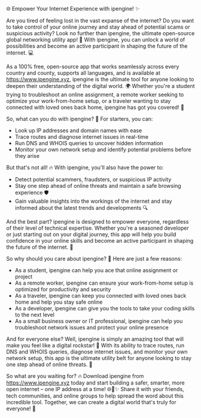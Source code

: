 🌐 Empower Your Internet Experience with ipengine! ✨

Are you tired of feeling lost in the vast expanse of the internet? Do you want to take control of your online journey and stay ahead of potential scams or suspicious activity? Look no further than ipengine, the ultimate open-source global networking utility app! 🚀 With ipengine, you can unlock a world of possibilities and become an active participant in shaping the future of the internet. 💻

As a 100% free, open-source app that works seamlessly across every country and county, supports all languages, and is available at https://www.ipengine.xyz, ipengine is the ultimate tool for anyone looking to deepen their understanding of the digital world. 🌍 Whether you're a student trying to troubleshoot an online assignment, a remote worker seeking to optimize your work-from-home setup, or a traveler wanting to stay connected with loved ones back home, ipengine has got you covered! 👥

So, what can you do with ipengine? 🤔 For starters, you can:

* Look up IP addresses and domain names with ease
* Trace routes and diagnose internet issues in real-time
* Run DNS and WHOIS queries to uncover hidden information
* Monitor your own network setup and identify potential problems before they arise

But that's not all! 🔥 With ipengine, you'll also have the power to:

* Detect potential scammers, fraudsters, or suspicious IP activity
* Stay one step ahead of online threats and maintain a safe browsing experience 🛡️
* Gain valuable insights into the workings of the internet and stay informed about the latest trends and developments 🔍

And the best part? ipengine is designed to empower everyone, regardless of their level of technical expertise. Whether you're a seasoned developer or just starting out on your digital journey, this app will help you build confidence in your online skills and become an active participant in shaping the future of the internet. 👥

So why should you care about ipengine? 🤔 Here are just a few reasons:

* As a student, ipengine can help you ace that online assignment or project
* As a remote worker, ipengine can ensure your work-from-home setup is optimized for productivity and security
* As a traveler, ipengine can keep you connected with loved ones back home and help you stay safe online
* As a developer, ipengine can give you the tools to take your coding skills to the next level
* As a small business owner or IT professional, ipengine can help you troubleshoot network issues and protect your online presence

And for everyone else? Well, ipengine is simply an amazing tool that will make you feel like a digital rockstar! 🎸 With its ability to trace routes, run DNS and WHOIS queries, diagnose internet issues, and monitor your own network setup, this app is the ultimate utility belt for anyone looking to stay one step ahead of online threats. 💪

So what are you waiting for? 🔥 Download ipengine from https://www.ipengine.xyz today and start building a safer, smarter, more open internet – one IP address at a time! 🌐🚀✨ Share it with your friends, tech communities, and online groups to help spread the word about this incredible tool. Together, we can create a digital world that's truly for everyone! 👫